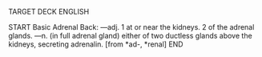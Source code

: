 TARGET DECK
ENGLISH

START
Basic
Adrenal
Back: —adj. 1 at or near the kidneys. 2 of the adrenal glands. —n. (in full adrenal gland) either of two ductless glands above the kidneys, secreting adrenalin. [from *ad-, *renal]
END
